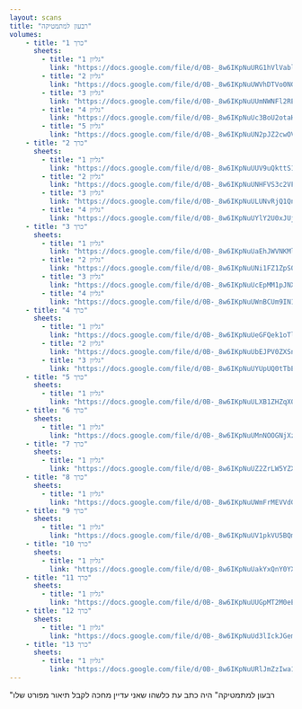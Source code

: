 ```yaml
---
layout: scans
title: "רבעון למתמטיקה"
volumes:
    - title: "כרך 1"
      sheets:
        - title: "גליון 1"
          link: "https://docs.google.com/file/d/0B-_8w6IKpNuURG1hVlVablNQZ1E/preview"
        - title: "גליון 2"
          link: "https://docs.google.com/file/d/0B-_8w6IKpNuUWVhDTVo0NGRYaEU/preview"
        - title: "גליון 3"
          link: "https://docs.google.com/file/d/0B-_8w6IKpNuUUmNWNFl2REVlbzQ/preview"
        - title: "גליון 4"
          link: "https://docs.google.com/file/d/0B-_8w6IKpNuUc3BoU2otaHdBUmc/preview"
        - title: "גליון 5"
          link: "https://docs.google.com/file/d/0B-_8w6IKpNuUN2pJZ2cwOVJIZDg/preview"
    - title: "כרך 2"
      sheets:
        - title: "גליון 1"
          link: "https://docs.google.com/file/d/0B-_8w6IKpNuUUV9uQkttS1gtSXM/preview"
        - title: "גליון 2"
          link: "https://docs.google.com/file/d/0B-_8w6IKpNuUNHFVS3c2VFNjd1U/preview"
        - title: "גליון 3"
          link: "https://docs.google.com/file/d/0B-_8w6IKpNuULUNvRjQ1QnYwZGs/preview"
        - title: "גליון 4"
          link: "https://docs.google.com/file/d/0B-_8w6IKpNuUYlY2U0xJUjR5Z00/preview"
    - title: "כרך 3"
      sheets:
        - title: "גליון 1"
          link: "https://docs.google.com/file/d/0B-_8w6IKpNuUaEhJWVNKMlhnWEU/preview"
        - title: "גליון 2"
          link: "https://docs.google.com/file/d/0B-_8w6IKpNuUNi1FZ1ZpS0RVM2M/preview"
        - title: "גליון 3"
          link: "https://docs.google.com/file/d/0B-_8w6IKpNuUcEpMM1pJNXdqSGs/preview"
        - title: "גליון 4"
          link: "https://docs.google.com/file/d/0B-_8w6IKpNuUWnBCUm9IN1F2eDg/preview"
    - title: "כרך 4"
      sheets:
        - title: "גליון 1"
          link: "https://docs.google.com/file/d/0B-_8w6IKpNuUeGFQek1oTlpsX0U/preview"
        - title: "גליון 2"
          link: "https://docs.google.com/file/d/0B-_8w6IKpNuUbEJPV0ZXSnI3UlE/preview"
        - title: "גליון 3"
          link: "https://docs.google.com/file/d/0B-_8w6IKpNuUYUpUQ0tTbEVuRDA/preview"
    - title: "כרך 5"
      sheets:
        - title: "גליון 1"
          link: "https://docs.google.com/file/d/0B-_8w6IKpNuULXB1ZHZqX09jZ2M/preview"
    - title: "כרך 6"
      sheets:
        - title: "גליון 1"
          link: "https://docs.google.com/file/d/0B-_8w6IKpNuUMnNOOGNjXzRDWmM/preview"
    - title: "כרך 7"
      sheets:
        - title: "גליון 1"
          link: "https://docs.google.com/file/d/0B-_8w6IKpNuUZ2ZrLW5YZXlZS0k/preview"
    - title: "כרך 8"
      sheets:
        - title: "גליון 1"
          link: "https://docs.google.com/file/d/0B-_8w6IKpNuUWmFrMEVVdGdwZmc/preview"
    - title: "כרך 9"
      sheets:
        - title: "גליון 1"
          link: "https://docs.google.com/file/d/0B-_8w6IKpNuUV1pkVU5BQmpPMk0/preview"
    - title: "כרך 10"
      sheets:
        - title: "גליון 1"
          link: "https://docs.google.com/file/d/0B-_8w6IKpNuUakYxQnY0YXptTlk/preview"
    - title: "כרך 11"
      sheets:
        - title: "גליון 1"
          link: "https://docs.google.com/file/d/0B-_8w6IKpNuUUGpMT2M0eE5lWkU/preview"
    - title: "כרך 12"
      sheets:
        - title: "גליון 1"
          link: "https://docs.google.com/file/d/0B-_8w6IKpNuUd3lIckJGemk4MVU/preview"
    - title: "כרך 13"
      sheets:
        - title: "גליון 1"
          link: "https://docs.google.com/file/d/0B-_8w6IKpNuURlJmZzIwa1lILXM/preview"
---
```

"רבעון למתמטיקה" היה כתב עת כלשהו שאני עדיין מחכה לקבל תיאור מפורט שלו